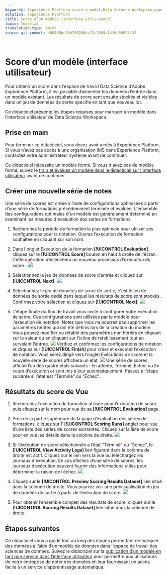 ```yaml
---
keywords: Experience Platform;score a model;Data Science Workspace;popular topics
solution: Experience Platform
title: Score d’un modèle (interface utilisateur)
topic: Tutorial
translation-type: tm+mt
source-git-commit: e08460bc76d79920bbc12c7665a1416d69993f34

---
```



# Score d’un modèle (interface utilisateur)

Pour obtenir un score dans l’espace de travail Data Science d’Adobe Experience Platform, il est possible d’alimenter les données d’entrée dans un modèle existant. Les résultats de score sont ensuite stockés et visibles dans un jeu de données de sortie spécifié en tant que nouveau lot.

Ce didacticiel présente les étapes requises pour marquer un modèle dans l’interface utilisateur de Data Science Workspace.

## Prise en main

Pour terminer ce didacticiel, vous devez avoir accès à Experience Platform. Si vous n’avez pas accès à une organisation IMS dans Experience Platform, contactez votre administrateur système avant de continuer.

Ce didacticiel nécessite un modèle formé. Si vous n&#39;avez pas de modèle formé, suivez le [train et évaluez un modèle dans le didacticiel sur l&#39;interface utilisateur](./train-evaluate-model-ui.md) avant de continuer.

## Créer une nouvelle série de notes

Une série de scores est créée à l’aide de configurations optimisées à partir d’une série de formations précédemment terminée et évaluée. L&#39;ensemble des configurations optimales d&#39;un modèle est généralement déterminé en examinant les mesures d&#39;évaluation des séries de formations.

1. Recherchez la période de formation la plus optimale pour utiliser ses configurations pour la notation. Ouvrez l’exécution de formation souhaitée en cliquant sur son nom.

2. Dans l&#39;onglet Exécution de la formation **[!UICONTROL Evaluation]** , cliquez sur le **[!UICONTROL Score]** bouton en haut à droite de l&#39;écran. Cette opération déclenchera un nouveau processus *d’exécution du score* .
   ![](../images/models-recipes/score/training_run_overview.png)

3. Sélectionnez le jeu de données de score d’entrée et cliquez sur **[!UICONTROL Next]**.
   ![](../images/models-recipes/score/scoring_input.png)

4. Sélectionnez le jeu de données de score de sortie, c&#39;est le jeu de données de sortie dédié dans lequel les résultats de score sont stockés. Confirmez votre sélection et cliquez sur **[!UICONTROL Next]**.
   ![](../images/models-recipes/score/scoring_results.png)

5. L’étape finale du flux de travail vous invite à configurer votre exécution de score. Ces configurations sont utilisées par le modèle pour l&#39;exécution de notation.
Notez que vous ne pourrez pas supprimer les paramètres hérités qui ont été définis lors de la création du modèle. Vous pouvez modifier ou rétablir des paramètres non hérités en cliquant sur la valeur ou en cliquant sur l’icône de rétablissement tout en survolant l’entrée.
   ![](../images/models-recipes/score/configuration.png)
Vérifiez et confirmez les configurations de notation et cliquez sur **[!UICONTROL Finish]** pour créer et exécuter l’exécution de notation. Vous serez dirigé vers l’onglet Exécutions *de* score et la nouvelle série de scores affichera un état.
   ![](../images/models-recipes/score/scoring_runs_tab.png)
Une série de scores affiche l’un des quatre états suivants : En attente, Terminé, Echec ou En cours d’exécution et sont mis à jour automatiquement. Passez à l’étape suivante si l’état est &quot;Terminé&quot; ou &quot;Échec&quot;.

## Résultats du score de Vue

1. Recherchez l’exécution de formation utilisée pour l’exécution de score, puis cliquez sur le nom pour vue de sa **[!UICONTROL Evaluation]** page.

2. Près de la partie supérieure de la page d’évaluation des séries de formations, cliquez sur l’ **[!UICONTROL Scoring Runs]** onglet pour vue d’une liste des séries de scores existantes. Cliquez sur la liste de score pour en vue les détails dans la colonne de droite.
   ![](../images/models-recipes/score/view_details.png)

3. Si l’exécution de score sélectionnée a l’état &quot;Terminé&quot; ou &quot;Échec&quot;, le **[!UICONTROL View Activity Logs]** lien figurant dans la colonne de droite est actif. Cliquez sur le lien vers la vue ou téléchargez les journaux d&#39;exécution. En cas d’échec d’une série de scores, les journaux d’exécution peuvent fournir des informations utiles pour déterminer la raison de l’échec.
   ![](../images/models-recipes/score/activity_logs.png)

4. Cliquez sur le **[!UICONTROL Preview Scoring Results Dataset]** lien situé dans la colonne de droite. Vous pourrez voir une prévisualisation du jeu de données de sortie à partir de l’exécution de score.
   ![](../images/models-recipes/score/preview_results.png)

5. Pour obtenir l’ensemble complet des résultats de score, cliquez sur le **[!UICONTROL Scoring Results Dataset]** lien situé dans la colonne de droite.

## Étapes suivantes

Ce didacticiel vous a guidé tout au long des étapes permettant de marquer des données à l’aide d’un modèle de données dans l’espace de travail des sciences de données. Suivez le didacticiel sur la [publication d’un modèle en tant que service dans l’interface utilisateur](./publish-model-service-ui.md) pour permettre aux utilisateurs de votre entreprise de noter des données en leur fournissant un accès facile à un service d’apprentissage automatique.
